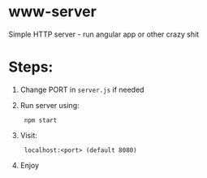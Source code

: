# www-server
Simple HTTP server - run angular app or other crazy shit

# Steps:

1) Change PORT in `server.js` if needed
2) Run server using:

        npm start

3) Visit:
    
        localhost:<port> (default 8080)

4) Enjoy  
